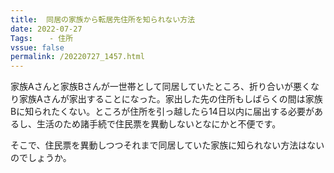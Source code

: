 ```yaml
---
title:  同居の家族から転居先住所を知られない方法
date: 2022-07-27
Tags:  　- 住所
vssue: false
permalink: /20220727_1457.html
---
```


家族Aさんと家族Bさんが一世帯として同居していたところ、折り合いが悪くなり家族Aさんが家出することになった。家出した先の住所もしばらくの間は家族Bに知られたくない。ところが住所を引っ越したら14日以内に届出する必要があるし、生活のため諸手続で住民票を異動しないとなにかと不便です。

そこで、住民票を異動しつつそれまで同居していた家族に知られない方法はないのでしょうか。